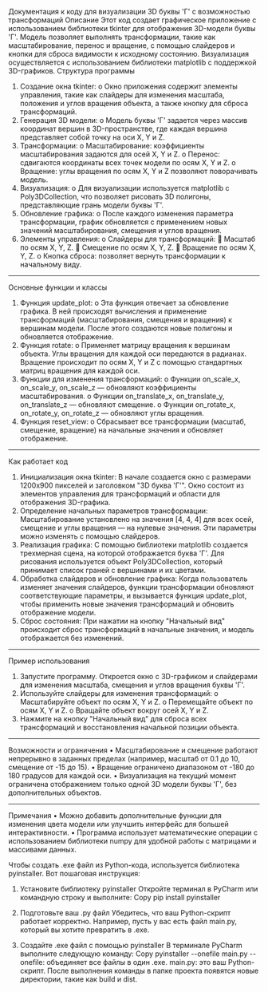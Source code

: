 Документация к коду для визуализации 3D буквы 'Г' с возможностью трансформаций
Описание
Этот код создает графическое приложение с использованием библиотеки tkinter для отображения 3D-модели буквы 'Г'. Модель позволяет выполнять трансформации, такие как масштабирование, перенос и вращение, с помощью слайдеров и кнопки для сброса видимости к исходному состоянию. Визуализация осуществляется с использованием библиотеки matplotlib с поддержкой 3D-графиков.
Структура программы
1.	Создание окна tkinter:
o	Окно приложения содержит элементы управления, такие как слайдеры для изменения масштаба, положения и углов вращения объекта, а также кнопку для сброса трансформаций.
2.	Генерация 3D модели:
o	Модель буквы 'Г' задается через массив координат вершин в 3D-пространстве, где каждая вершина представляет собой точку на оси X, Y и Z.
3.	Трансформации:
o	Масштабирование: коэффициенты масштабирования задаются для осей X, Y и Z.
o	Перенос: сдвигаются координаты всех точек модели по осям X, Y и Z.
o	Вращение: углы вращения по осям X, Y и Z позволяют поворачивать модель.
4.	Визуализация:
o	Для визуализации используется matplotlib с Poly3DCollection, что позволяет рисовать 3D полигоны, представляющие грань модели буквы 'Г'.
5.	Обновление графика:
o	После каждого изменения параметра трансформации, график обновляется с применением новых значений масштабирования, смещения и углов вращения.
6.	Элементы управления:
o	Слайдеры для трансформаций:
	Масштаб по осям X, Y, Z.
	Смещение по осям X, Y, Z.
	Вращение по осям X, Y, Z.
o	Кнопка сброса: позволяет вернуть трансформации к начальному виду.
________________________________________
Основные функции и классы
1.	Функция update_plot:
o	Эта функция отвечает за обновление графика. В ней происходят вычисления и применение трансформаций (масштабирования, смещения и вращения) к вершинам модели. После этого создаются новые полигоны и обновляется отображение.
2.	Функция rotate:
o	Применяет матрицу вращения к вершинам объекта. Углы вращения для каждой оси передаются в радианах. Вращение происходит по осям X, Y и Z с помощью стандартных матриц вращения для каждой оси.
3.	Функции для изменения трансформаций:
o	Функции on_scale_x, on_scale_y, on_scale_z — обновляют коэффициенты масштабирования.
o	Функции on_translate_x, on_translate_y, on_translate_z — обновляют смещение.
o	Функции on_rotate_x, on_rotate_y, on_rotate_z — обновляют углы вращения.
4.	Функция reset_view:
o	Сбрасывает все трансформации (масштаб, смещение, вращение) на начальные значения и обновляет отображение.
________________________________________
Как работает код
1.	Инициализация окна tkinter: В начале создается окно с размерами 1200x900 пикселей и заголовком "3D буква 'Г'". Окно состоит из элементов управления для трансформаций и области для отображения 3D-графика.
2.	Определение начальных параметров трансформации: Масштабирование установлено на значения [4, 4, 4] для всех осей, смещение и углы вращения — на нулевые значения. Эти параметры можно изменять с помощью слайдеров.
3.	Реализация графика: С помощью библиотеки matplotlib создается трехмерная сцена, на которой отображается буква 'Г'. Для рисования используется объект Poly3DCollection, который принимает список граней с вершинами и их цветами.
4.	Обработка слайдеров и обновление графика: Когда пользователь изменяет значения слайдеров, функции трансформации обновляют соответствующие параметры, и вызывается функция update_plot, чтобы применить новые значения трансформаций и обновить отображение модели.
5.	Сброс состояния: При нажатии на кнопку "Начальный вид" происходит сброс трансформаций в начальные значения, и модель отображается без изменений.
________________________________________
Пример использования
1.	Запустите программу. Откроется окно с 3D-графиком и слайдерами для изменения масштаба, смещения и углов вращения буквы 'Г'.
2.	Используйте слайдеры для изменения трансформаций:
o	Масштабируйте объект по осям X, Y и Z.
o	Перемещайте объект по осям X, Y и Z.
o	Вращайте объект вокруг осей X, Y и Z.
3.	Нажмите на кнопку "Начальный вид" для сброса всех трансформаций и восстановления начальной позиции объекта.
________________________________________


Возможности и ограничения
•	Масштабирование и смещение работают непрерывно в заданных пределах (например, масштаб от 0.1 до 10, смещение от -15 до 15).
•	Вращение ограничено диапазоном от -180 до 180 градусов для каждой оси.
•	Визуализация на текущий момент ограничена отображением только одной 3D модели буквы 'Г', без дополнительных объектов.
________________________________________
Примечания
•	Можно добавить дополнительные функции для изменения цвета модели или улучшить интерфейс для большей интерактивности.
•	Программа использует математические операции с использованием библиотеки numpy для удобной работы с матрицами и массивами данных.


Чтобы создать .exe файл из Python-кода, используется библиотека pyinstaller. Вот пошаговая инструкция:
1. Установите библиотеку pyinstaller
Откройте терминал в PyCharm или командную строку и выполните:
Copy
pip install pyinstaller
2. Подготовьте ваш .py файл
Убедитесь, что ваш Python-скрипт работает корректно. Например, пусть у вас есть файл main.py, который вы хотите превратить в .exe.

3. Создайте .exe файл с помощью pyinstaller
В терминале PyCharm выполните следующую команду:
Copy
pyinstaller --onefile main.py
--onefile: объединяет все файлы в один .exe.
main.py: это ваш Python-скрипт.
После выполнения команды в папке проекта появятся новые директории, такие как build и dist.